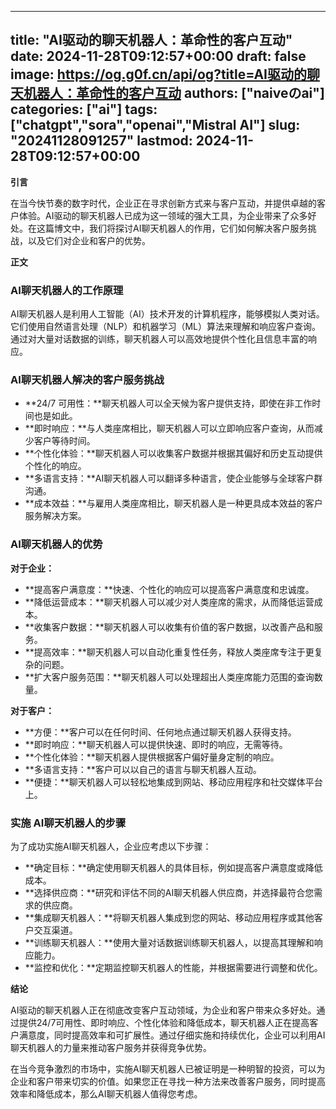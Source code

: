 
---
title: "AI驱动的聊天机器人：革命性的客户互动"
date: 2024-11-28T09:12:57+00:00
draft: false
image: https://og.g0f.cn/api/og?title=AI驱动的聊天机器人：革命性的客户互动
authors: ["naiveのai"]
categories: ["ai"]
tags: ["chatgpt","sora","openai","Mistral AI"]
slug: "20241128091257"
lastmod: 2024-11-28T09:12:57+00:00
---
**引言**

在当今快节奏的数字时代，企业正在寻求创新方式来与客户互动，并提供卓越的客户体验。AI驱动的聊天机器人已成为这一领域的强大工具，为企业带来了众多好处。在这篇博文中，我们将探讨AI聊天机器人的作用，它们如何解决客户服务挑战，以及它们对企业和客户的优势。

**正文**

### AI聊天机器人的工作原理

AI聊天机器人是利用人工智能（AI）技术开发的计算机程序，能够模拟人类对话。它们使用自然语言处理（NLP）和机器学习（ML）算法来理解和响应客户查询。通过对大量对话数据的训练，聊天机器人可以高效地提供个性化且信息丰富的响应。

### AI聊天机器人解决的客户服务挑战

* **24/7 可用性：**聊天机器人可以全天候为客户提供支持，即使在非工作时间也是如此。
* **即时响应：**与人类座席相比，聊天机器人可以立即响应客户查询，从而减少客户等待时间。
* **个性化体验：**聊天机器人可以收集客户数据并根据其偏好和历史互动提供个性化的响应。
* **多语言支持：**AI聊天机器人可以翻译多种语言，使企业能够与全球客户群沟通。
* **成本效益：**与雇用人类座席相比，聊天机器人是一种更具成本效益的客户服务解决方案。

### AI聊天机器人的优势

**对于企业：**

* **提高客户满意度：**快速、个性化的响应可以提高客户满意度和忠诚度。
* **降低运营成本：**聊天机器人可以减少对人类座席的需求，从而降低运营成本。
* **收集客户数据：**聊天机器人可以收集有价值的客户数据，以改善产品和服务。
* **提高效率：**聊天机器人可以自动化重复性任务，释放人类座席专注于更复杂的问题。
* **扩大客户服务范围：**聊天机器人可以处理超出人类座席能力范围的查询数量。

**对于客户：**

* **方便：**客户可以在任何时间、任何地点通过聊天机器人获得支持。
* **即时响应：**聊天机器人可以提供快速、即时的响应，无需等待。
* **个性化体验：**聊天机器人提供根据客户偏好量身定制的响应。
* **多语言支持：**客户可以以自己的语言与聊天机器人互动。
* **便捷：**聊天机器人可以轻松地集成到网站、移动应用程序和社交媒体平台上。

### 实施 AI聊天机器人的步骤

为了成功实施AI聊天机器人，企业应考虑以下步骤：

* **确定目标：**确定使用聊天机器人的具体目标，例如提高客户满意度或降低成本。
* **选择供应商：**研究和评估不同的AI聊天机器人供应商，并选择最符合您需求的供应商。
* **集成聊天机器人：**将聊天机器人集成到您的网站、移动应用程序或其他客户交互渠道。
* **训练聊天机器人：**使用大量对话数据训练聊天机器人，以提高其理解和响应能力。
* **监控和优化：**定期监控聊天机器人的性能，并根据需要进行调整和优化。

**结论**

AI驱动的聊天机器人正在彻底改变客户互动领域，为企业和客户带来众多好处。通过提供24/7可用性、即时响应、个性化体验和降低成本，聊天机器人正在提高客户满意度，同时提高效率和可扩展性。通过仔细实施和持续优化，企业可以利用AI聊天机器人的力量来推动客户服务并获得竞争优势。

在当今竞争激烈的市场中，实施AI聊天机器人已被证明是一种明智的投资，可以为企业和客户带来切实的价值。如果您正在寻找一种方法来改善客户服务，同时提高效率和降低成本，那么AI聊天机器人值得您考虑。